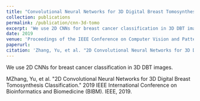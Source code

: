 ```yaml
---
title: "Convolutional Neural Networks for 3D Digital Breast Tomosynthesis Classification"
collection: publications
permalink: /publication/cnn-3d-tomo
excerpt: 'We use 2D CNNs for breast cancer classification in 3D DBT images.'
date: 2019
venue: 'Proceedings of the IEEE Conference on Computer Vision and Pattern Recognition Workshops'
paperurl: 
citation: 'Zhang, Yu, et al. "2D Convolutional Neural Networks for 3D Digital Breast Tomosynthesis Classification." 2019 IEEE International Conference on Bioinformatics and Biomedicine (BIBM). IEEE, 2019.'
---
```

We use 2D CNNs for breast cancer classification in 3D DBT images.

MZhang, Yu, et al. "2D Convolutional Neural Networks for 3D Digital Breast Tomosynthesis Classification." 2019 IEEE International Conference on Bioinformatics and Biomedicine (BIBM). IEEE, 2019.
